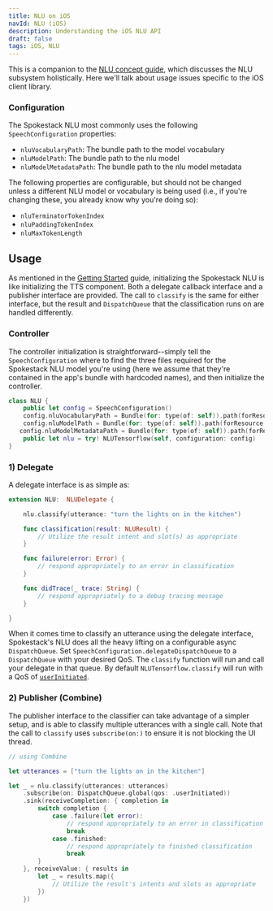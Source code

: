 ```yaml
---
title: NLU on iOS
navId: NLU (iOS)
description: Understanding the iOS NLU API
draft: false
tags: iOS, NLU
---
```


This is a companion to the [NLU concept guide](/docs/Concepts/nlu), which discusses the NLU subsystem holistically. Here we'll talk about usage issues specific to the iOS client library.

### Configuration

The Spokestack NLU most commonly uses the following `SpeechConfiguration` properties:

- `nluVocabularyPath`: The bundle path to the model vocabulary
- `nluModelPath`: The bundle path to the nlu model
- `nluModelMetadataPath`: The bundle path to the nlu model metadata

The following properties are configurable, but should not be changed unless a different NLU model or vocabulary is being used (i.e., if you're changing these, you already know why you're doing so):

- `nluTerminatorTokenIndex`
- `nluPaddingTokenIndex`
- `nluMaxTokenLength`

## Usage

As mentioned in the [Getting Started](getting-started) guide, initializing the Spokestack NLU is like initializing the TTS component. Both a delegate callback interface and a publisher interface are provided. The call to `classify` is the same for either interface, but the result and `DispatchQueue` that the classification runs on are handled differently.

### Controller

The controller initialization is straightforward--simply tell the `SpeechConfiguration` where to find the three files required for the Spokestack NLU model you're using (here we assume that they're contained in the app's bundle with hardcoded names), and then initialize the controller.

```swift
class NLU {
    public let config = SpeechConfiguration()
    config.nluVocabularyPath = Bundle(for: type(of: self)).path(forResource: "vocab", ofType: "txt")
    config.nluModelPath = Bundle(for: type(of: self)).path(forResource: "nlu", ofType: "tflite")
   config.nluModelMetadataPath = Bundle(for: type(of: self)).path(forResource: "nlu", ofType: "json")
    public let nlu = try! NLUTensorflow(self, configuration: config)
}
```

### 1) Delegate

A delegate interface is as simple as:

```swift
extension NLU:  NLUDelegate {

    nlu.classify(utterance: "turn the lights on in the kitchen")

    func classification(result: NLUResult) {
        // Utilize the result intent and slot(s) as appropriate
    }

    func failure(error: Error) {
        // respond appropriately to an error in classification
    }

    func didTrace(_ trace: String) {
        // respond appropriately to a debug tracing message
    }

}
```

When it comes time to classify an utterance using the delegate interface, Spokestack's NLU does all the heavy lifting on a configurable async `DispatchQueue`. Set `SpeechConfiguration.delegateDispatchQueue` to a `DispatchQueue` with your desired QoS. The `classify` function will run and call your delegate in that queue. By default `NLUTensorflow.classify` will run with a QoS of [`userInitiated`](https://developer.apple.com/documentation/dispatch/dispatchqos/qosclass/userinitiated).

### 2) Publisher (Combine)

The publisher interface to the classifier can take advantage of a simpler setup, and is able to classify multiple utterances with a single call. Note that the call to `classify` uses `subscribe(on:)` to ensure it is not blocking the UI thread.

```swift
// using Combine

let utterances = ["turn the lights on in the kitchen"]

let _ = nlu.classify(utterances: utterances)
    .subscribe(on: DispatchQueue.global(qos: .userInitiated))
    .sink(receiveCompletion: { completion in
        switch completion {
            case .failure(let error):
                // respond appropriately to an error in classification
                break
            case .finished:
                // respond appropriately to finished classification
                break
        }
    }, receiveValue: { results in
        let _ = results.map({
            // Utilize the result's intents and slots as appropriate
        })
    })
```
